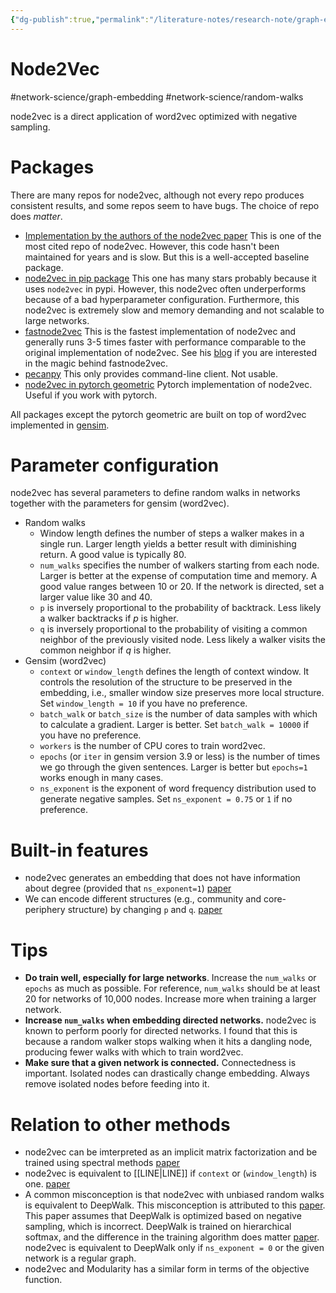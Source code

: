 ```yaml
---
{"dg-publish":true,"permalink":"/literature-notes/research-note/graph-embedding/node2vec/"}
---
```



# Node2Vec
#network-science/graph-embedding 
#network-science/random-walks

node2vec is a direct application of word2vec optimized with negative sampling. 

# Packages
There are many repos for node2vec, although not every repo produces consistent results, and some repos seem to have bugs. The choice of repo does *matter*. 

- [Implementation by the authors of the node2vec paper](https://github.com/aditya-grover/node2vec) This is one of the most cited repo of node2vec. However, this code hasn't been maintained for years and is slow. But this is a well-accepted baseline package. 
- [node2vec in pip package](https://github.com/eliorc/node2vec) This one has many stars probably because it uses `node2vec` in pypi. However, this node2vec often underperforms because of a bad hyperparameter configuration. Furthermore, this node2vec is extremely slow and memory demanding and not scalable to large networks. 
- [fastnode2vec](https://github.com/louisabraham/fastnode2vec) This is the fastest implementation of node2vec and generally runs 3-5 times faster with performance comparable to the original implementation of node2vec. See his [blog](https://louisabraham.github.io/articles/node2vec-sampling.html) if you are interested in the magic behind fastnode2vec. 
- [pecanpy](https://github.com/krishnanlab/PecanPy/tree/7c1d874c17bcdbdc3a56c19a38eb3f3e440f009b) This only provides command-line client. Not usable.
- [node2vec in pytorch geometric](https://pytorch-geometric.readthedocs.io/en/latest/index.html) Pytorch implementation of node2vec. Useful if you work with pytorch. 

All packages except the pytorch geometric are built on top of word2vec implemented in [gensim](https://radimrehurek.com/gensim/).

# Parameter configuration  
node2vec has several parameters to define random walks in networks together with the parameters for gensim (word2vec).
- Random walks
	- Window length defines the number of steps a walker makes in a single run. Larger length yields a better result with diminishing return. A good value is typically 80. 
	- `num_walks` specifies the number of walkers starting from each node. Larger is better at the expense of computation time and memory. A good value ranges between 10 or 20. If the network is directed, set a larger value like 30 and 40. 
	- `p` is inversely proportional to the probability of backtrack. Less likely a walker backtracks if $p$ is higher. 
	- `q` is inversely proportional to the probability of visiting a common neighbor of the previously visited node. Less likely a walker visits the common neighbor if $q$ is higher. 
- Gensim (word2vec)
	- `context` or `window_length` defines the length of context window. It controls the resolution of the structure to be preserved in the embedding, i.e., smaller window size preserves more local structure. Set `window_length = 10` if you have no preference.
	- `batch_walk` or `batch_size` is the number of data samples with which to calculate a gradient. Larger is better. Set `batch_walk = 10000` if you have no preference. 
	- `workers` is the number of CPU cores to train word2vec. 
	- `epochs`  (or `iter` in gensim version 3.9 or less) is the number of times we go through the given sentences.  Larger is better but `epochs=1` works enough in many cases. 
	- `ns_exponent` is the exponent of word frequency distribution used to generate negative samples. Set `ns_exponent = 0.75` or `1`  if no preference. 

# Built-in features
- node2vec generates an embedding that does not have information about degree (provided that `ns_exponent=1`) [paper](https://proceedings.neurips.cc/paper/2021/hash/ca9541826e97c4530b07dda2eba0e013-Abstract.html)
- We can encode different structures (e.g., community and core-periphery structure) by changing `p` and `q`. [paper](https://snap.stanford.edu/node2vec/)

# Tips
- **Do train well, especially for large networks**. Increase the `num_walks` or `epochs` as much as possible. For reference, `num_walks` should be at least 20 for networks of 10,000 nodes. Increase more when training a larger network. 
- **Increase `num_walks` when embedding directed networks.** node2vec is known to perform poorly for directed networks. I found that this is because a random walker stops walking when it hits a dangling node, producing fewer walks with which to train word2vec. 
- **Make sure that a given network is connected.** Connectedness is important. Isolated nodes can drastically change embedding. Always remove isolated nodes before feeding into it. 


# Relation to other methods 
- node2vec can be imterpreted as an implicit matrix factorization and be trained using spectral methods [paper](https://dl.acm.org/doi/abs/10.1145/3159652.3159706)
- node2vec is equivalent to [[LINE\|LINE]] if `context` or (`window_length`) is one. [paper](https://dl.acm.org/doi/abs/10.1145/3159652.3159706)
- A common misconception is that node2vec with unbiased random walks is equivalent to DeepWalk. This misconception is attributed to this [paper](https://dl.acm.org/doi/abs/10.1145/3159652.3159706). This paper assumes that DeepWalk is optimized based on negative sampling, which is incorrect. DeepWalk is trained on hierarchical softmax, and the difference in the training algorithm does matter [paper](https://proceedings.neurips.cc/paper/2021/hash/ca9541826e97c4530b07dda2eba0e013-Abstract.html).  node2vec is equivalent to DeepWalk only if `ns_exponent = 0` or the given network is a regular graph. 
- node2vec and Modularity has a similar form in terms of the objective function. 